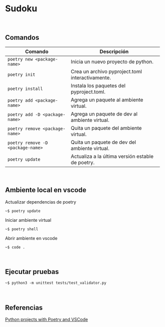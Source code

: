 # Sudoku

<br>

## Comandos

| Comando                           | Descripción                                           |
|-----------------------------------|-------------------------------------------------------|
| `poetry new <package-name>`       | Inicia un nuevo proyecto de python.                   |
| `poetry init`                     | Crea un archivo pyproject.toml interactivamente.      |
| `poetry install`                  | Instala los paquetes del pyproject.toml.              |
| `poetry add <package-name>`       | Agrega un paquete al ambiente virtual.                |
| `poetry add -D <package-name>`    | Agrega un paquete de dev al ambiente virtual.         |
| `poetry remove <package-name>`    | Quita un paquete del ambiente virtual.                |
| `poetry remove -D <package-name>` | Quita un paquete de dev del ambiente virtual.         |
| `poetry update`                   | Actualiza a la última versión estable de poetry.      |

<br>

## Ambiente local en vscode

Actualizar dependencias de poetry

```
~$ poetry update
```

Iniciar ambiente virtual

```
~$ poetry shell
```

Abrir ambiente en vscode

```
~$ code .
```

<br>

## Ejecutar pruebas

```
~$ python3 -m unittest tests/test_validator.py
```

<br>

## Referencias 

[Python projects with Poetry and VSCode](https://www.pythoncheatsheet.org/blog/python-projects-with-poetry-and-vscode-part-1)